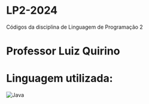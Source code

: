 # LP2-2024
Códigos da disciplina de Linguagem de Programação 2

# Professor Luiz Quirino

# Linguagem utilizada:
![Java](https://img.shields.io/badge/java-%23ED8B00.svg?style=for-the-badge&logo=openjdk&logoColor=white)
